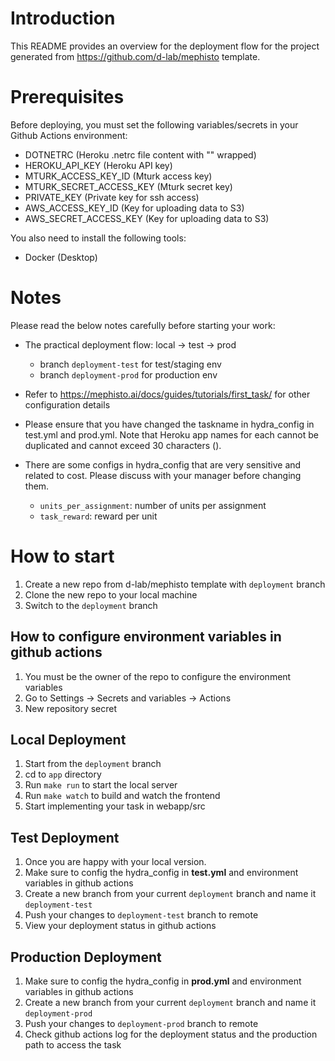 # Introduction
This README provides an overview for the deployment flow for the project generated from https://github.com/d-lab/mephisto template.

# Prerequisites
Before deploying, you must set the following variables/secrets in your Github Actions environment:

- DOTNETRC (Heroku .netrc file content with "" wrapped)
- HEROKU_API_KEY (Heroku API key)
- MTURK_ACCESS_KEY_ID (Mturk access key)
- MTURK_SECRET_ACCESS_KEY (Mturk secret key)
- PRIVATE_KEY (Private key for ssh access)
- AWS_ACCESS_KEY_ID (Key for uploading data to S3)
- AWS_SECRET_ACCESS_KEY (Key for uploading data to S3)

You also need to install the following tools:
- Docker (Desktop)

# Notes
Please read the below notes carefully before starting your work:

- The practical deployment flow: local -> test -> prod
  - branch `deployment-test` for test/staging env
  - branch `deployment-prod` for production env 

- Refer to https://mephisto.ai/docs/guides/tutorials/first_task/ for other configuration details

- Please ensure that you have changed the taskname in hydra_config in test.yml and prod.yml. 
Note that Heroku app names for each cannot be duplicated and cannot exceed 30 characters ().
- There are some configs in hydra_config that are very sensitive and related to cost.
Please discuss with your manager before changing them.
  - `units_per_assignment`: number of units per assignment
  - `task_reward`: reward per unit

# How to start
1. Create a new repo from d-lab/mephisto template with `deployment` branch
2. Clone the new repo to your local machine
3. Switch to the `deployment` branch

## How to configure environment variables in github actions
1. You must be the owner of the repo to configure the environment variables
2. Go to Settings -> Secrets and variables -> Actions
3. New repository secret

## Local Deployment
1. Start from the `deployment` branch
2. cd to `app` directory
3. Run `make run` to start the local server
4. Run `make watch` to build and watch the frontend
5. Start implementing your task in webapp/src

## Test Deployment
1. Once you are happy with your local version.
2. Make sure to config the hydra_config in **test.yml** and environment variables in github actions
3. Create a new branch from your current `deployment` branch and name it `deployment-test`
4. Push your changes to `deployment-test` branch to remote
5. View your deployment status in github actions

## Production Deployment
1. Make sure to config the hydra_config in **prod.yml** and environment variables in github actions
2. Create a new branch from your current `deployment` branch and name it `deployment-prod`
3. Push your changes to `deployment-prod` branch to remote
4. Check github actions log for the deployment status and the production path to access the task
